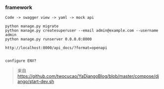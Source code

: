 ### framework

`Code -> swagger view -> yaml -> mock api`

```
python manage.py migrate
python manage.py createsuperuser --email admin@example.com --username admin
python manage.py runserver 0.0.0.0:8000

http://localhost:8000/api_docs/?format=openapi


configure ENV?
```

> 来自 <https://github.com/twocucao/YaDjangoBlog/blob/master/compose/django/start-dev.sh> 


